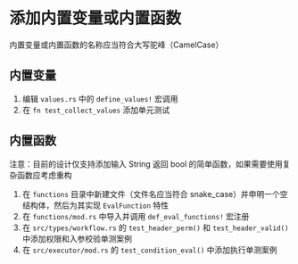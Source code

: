 # 添加内置变量或内置函数
内置变量或内置函数的名称应当符合大写驼峰（CamelCase）

## 内置变量
1. 编辑 `values.rs` 中的 `define_values!` 宏调用
2. 在 `fn test_collect_values` 添加单元测试

## 内置函数
注意：目前的设计仅支持添加输入 String 返回 bool 的简单函数，如果需要使用复杂函数应考虑重构

1. 在 `functions` 目录中新建文件（文件名应当符合 snake_case）并申明一个空结构体，然后为其实现 `EvalFunction` 特性
2. 在 `functions/mod.rs` 中导入并调用 `def_eval_functions!` 宏注册
3. 在 `src/types/workflow.rs` 的 `test_header_perm()` 和 `test_header_valid()` 中添加权限和入参校验单测案例
4. 在 `src/executor/mod.rs` 的 `test_condition_eval()` 中添加执行单测案例